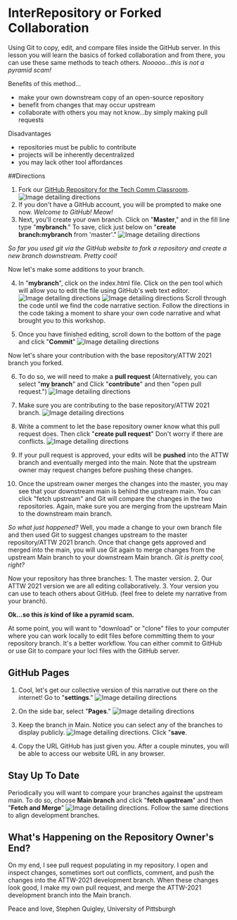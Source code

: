 # InterRepository or Forked Collaboration  

Using Git to copy, edit, and compare files inside the GitHub server. In this lesson you will learn the basics of forked collaboration and from there, you can use these same methods to teach others. *Nooooo...this is not a pyramid scam!*

Benefits of this method...

* make your own downstream copy of an open-source repository
* benefit from changes that may occur upstream
* collaborate with others you may not know...by simply making pull requests

Disadvantages

* repositories must be public to contribute
* projects will be inherently decentralized
* you may lack other tool affordances




##Directions

1. Fork our [GitHub Repository for the Tech Comm Classroom](https://github.com/sjquigley/GitHub-in-the-Tech-Comm-Classroom).
![Image detailing directions](images/fork.png)
2. If you don't have a GitHub account, you will be prompted to make one now. *Welcome to GitHub! Meow!*
3. Next, you'll create your own branch. Click on "**Master**," and in the fill line type "**mybranch**." To save, click just below on "**create branch:mybranch** from 'master'."
![Image detailing directions](images/mybranch.png)

*So far you used git via the GitHub website to fork a repository and create a new branch downstream. Pretty cool!*

Now let's make some additions to your branch.

4. In "**mybranch**", click on the index.html file. Click on the pen tool which will allow you to edit the file using GitHub's web text editor. 
![Image detailing directions](images/index.png)
![Image detailing directions](images/edit.png)
Scroll through the code until we find the code narrative section. Follow the directions in the code taking a moment to share your own code narrative and what brought you to this workshop.
 
5. Once you have finished editing, scroll down to the bottom of the page and click "**Commit**"
![Image detailing directions](images/commit.png)

Now let's share your contribution with the base repository/ATTW 2021 branch you forked. 

6. To do so, we will need to make a **pull request** (Alternatively, you can select "**my branch**" and Click "**contribute**" and then "open pull request.")
![Image detailing directions](images/pullrequest.png)

7. Make sure you are contributing to the base repository/ATTW 2021 branch. 
![Image detailing directions](images/comparebranches.png)

8. Write a comment to let the base repository owner know what this pull request does. Then click "**create pull request**" Don't worry if there are conflicts.
![Image detailing directions](images/compareandreq.png)

9. If your pull request is approved, your edits will be **pushed** into the ATTW branch and eventually merged into the main. Note that the upstream owner may request changes before pushing these changes.

10. Once the upstream owner merges the changes into the master, you may see that your downstream main is behind the upstream main. You can click "fetch upstream" and Git will compare the changes in the two repositories.  Again, make sure you are merging from the upstream Main to the downstream main branch.

*So what just happened?* Well, you made a change to your own branch file and then used Git to suggest changes upstream to the master repository/ATTW 2021 branch. Once that change gets approved and merged into the main, you will use Git again to merge changes from the upstream Main branch to your downstream Main branch. *Git is pretty cool, right?*

Now your repository has three branches: 1. The master version. 2. Our ATTW 2021 version we are all editing collaboratively. 3. Your version you can use to teach others about GitHub. (feel free to delete my narrative from your branch).  

**Ok...so this *is* kind of like a pyramid scam.**

At some point, you will want to "download" or "clone" files to your computer where you can work locally to edit files before committing them to your repository branch. It's a better workflow. You can either commit to GitHub or use Git to compare your locl files with the GitHub server.   

## GitHub Pages

1. Cool, let's get our collective version of this narrative out there on the internet! Go to "**settings**."
![Image detailing directions](images/settings.png)
2. On the side bar, select "**Pages**."
![Image detailing directions](images/pages.png)
3. Keep the branch in Main. Notice you can select any of the branches to display publicly.
![Image detailing directions](images/pages2.png). Click "**save**.

4. Copy the URL GitHub has just given you. After a couple minutes, you will be able to access our website URL in any browser.

## Stay Up To Date

Periodically you will want to compare your branches against the upstream main. To do so, choose **Main branch** and click "**fetch upstream**" and then "**Fetch and Merge**" ![Image detailing directions](images/fetch.png). Follow the same directions to align development branches. 

## What's Happening on the Repository Owner's End?

On my end, I see pull request populating in my repository. I open and inspect changes, sometimes sort out conflicts, comment, and push the changes into the ATTW-2021 development branch. When these changes look good, I make my own pull request, and merge the ATTW-2021 development branch into the Main branch. 


Peace and love, Stephen Quigley, University of Pittsburgh

